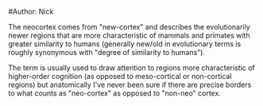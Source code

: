 #Author: Nick

The neocortex comes from "new-cortex" and describes the evolutionarily newer regions that are more characteristic of mammals and primates with greater similarity to humans (generally new/old in evolutionary terms is roughly synonymous with "degree of similarity to humans"). 

The term is usually used to draw attention to regions more characteristic of higher-order cognition (as opposed to meso-cortical or non-cortical regions) but anatomically I've never been sure if there are precise borders to what counts as "neo-cortex" as opposed to "non-neo" cortex.